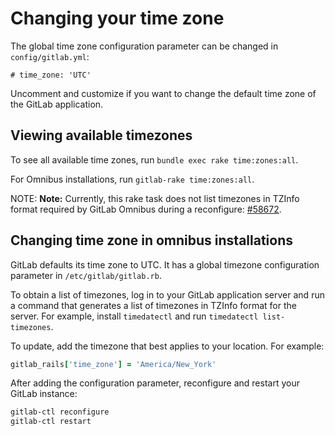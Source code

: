 # Changing your time zone

The global time zone configuration parameter can be changed in `config/gitlab.yml`:

```text
# time_zone: 'UTC'
```

Uncomment and customize if you want to change the default time zone of the GitLab application.

## Viewing available timezones

To see all available time zones, run `bundle exec rake time:zones:all`.

For Omnibus installations, run `gitlab-rake time:zones:all`.

NOTE: **Note:**
Currently, this rake task does not list timezones in TZInfo format required by GitLab Omnibus during a reconfigure: [#58672](https://gitlab.com/gitlab-org/gitlab-ce/issues/58672).

## Changing time zone in omnibus installations

GitLab defaults its time zone to UTC. It has a global timezone configuration parameter in `/etc/gitlab/gitlab.rb`.

To obtain a list of timezones, log in to your GitLab application server and run a command that generates a list of timezones in TZInfo format for the server. For example, install `timedatectl` and run `timedatectl list-timezones`.

To update, add the timezone that best applies to your location. For example:

```ruby
gitlab_rails['time_zone'] = 'America/New_York'
```

After adding the configuration parameter, reconfigure and restart your GitLab instance:

```sh
gitlab-ctl reconfigure
gitlab-ctl restart
```
